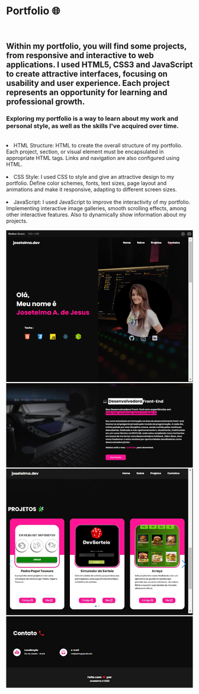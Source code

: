 <h1>Portfolio 🌐</h1>
<br>
<h2>Within my portfolio, you will find some projects, from responsive and interactive to web applications. I used HTML5, CSS3 and JavaScript to create attractive interfaces, focusing on usability and user experience. Each project represents an opportunity for learning and professional growth.

<h3>Exploring my portfolio is a way to learn about my work and personal style, as well as the skills I've acquired over time.</h3>
<br> 
<lo>
<li>HTML Structure:
HTML to create the overall structure of my portfolio. Each project, section, or visual element must be encapsulated in appropriate HTML tags. Links and navigation are also configured using HTML.</li>
<br>
<li>CSS Style:
I used CSS to style and give an attractive design to my portfolio. Define color schemes, fonts, text sizes, page layout and animations and make it responsive, adapting to different screen sizes.</li>
<br>
<li>JavaScript:
I used JavaScript to improve the interactivity of my portfolio. Implementing interactive image galleries, smooth scrolling effects, among other interactive features. Also to dynamically show information about my projects.</li>
</lo>
<br>

<img src="https://github.com/Josetelma/Portfolio/blob/main/img/img1.PNG?raw=true)"/>
<img src="https://github.com/Josetelma/Portfolio/blob/main/img/img2.2.JPG?raw=true"/>
<img src="https://github.com/Josetelma/Portfolio/blob/main/img/img3.JPG?raw=true"/>
<img src="https://github.com/Josetelma/Portfolio/blob/main/img/img4.JPG?raw=true"/>

